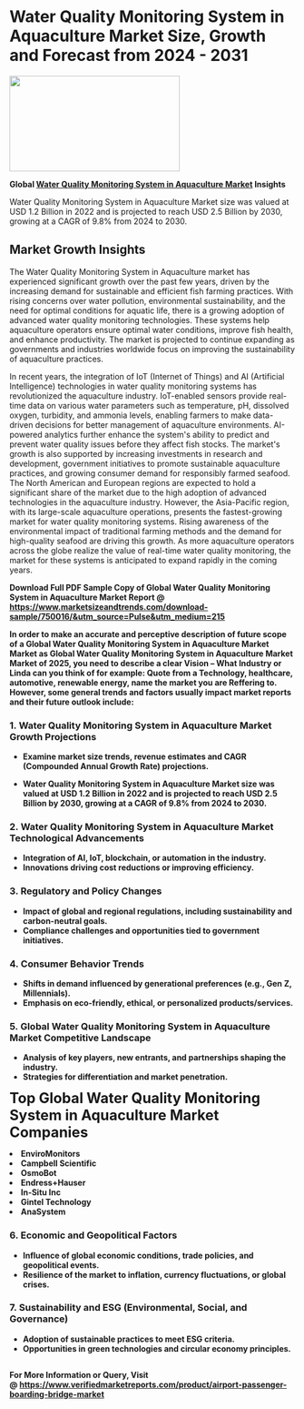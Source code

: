 <H1>Water Quality Monitoring System in Aquaculture Market Size, Growth and Forecast from 2024 - 2031</H1><img class="aligncenter size-medium wp-image-584254" src="https://thirdeyenews.in/wp-content/uploads/2024/09/Global-Market-Research-300x168.jpeg" alt="" width="300" height="168" /><p><strong>Global&nbsp;<a href="https://www.marketsizeandtrends.com/download-sample/750016/&amp;utm_source=Pulse&amp;utm_medium=215">Water Quality Monitoring System in Aquaculture Market</a> Insights</strong></p><p>Water Quality Monitoring System in Aquaculture Market size was valued at USD 1.2 Billion in 2022 and is projected to reach USD 2.5 Billion by 2030, growing at a CAGR of 9.8% from 2024 to 2030.</p><p><h2>Market Growth Insights</h2> <p>The Water Quality Monitoring System in Aquaculture market has experienced significant growth over the past few years, driven by the increasing demand for sustainable and efficient fish farming practices. With rising concerns over water pollution, environmental sustainability, and the need for optimal conditions for aquatic life, there is a growing adoption of advanced water quality monitoring technologies. These systems help aquaculture operators ensure optimal water conditions, improve fish health, and enhance productivity. The market is projected to continue expanding as governments and industries worldwide focus on improving the sustainability of aquaculture practices.</p> <p><strong></strong></p> <p>In recent years, the integration of IoT (Internet of Things) and AI (Artificial Intelligence) technologies in water quality monitoring systems has revolutionized the aquaculture industry. IoT-enabled sensors provide real-time data on various water parameters such as temperature, pH, dissolved oxygen, turbidity, and ammonia levels, enabling farmers to make data-driven decisions for better management of aquaculture environments. AI-powered analytics further enhance the system's ability to predict and prevent water quality issues before they affect fish stocks. The market's growth is also supported by increasing investments in research and development, government initiatives to promote sustainable aquaculture practices, and growing consumer demand for responsibly farmed seafood. The North American and European regions are expected to hold a significant share of the market due to the high adoption of advanced technologies in the aquaculture industry. However, the Asia-Pacific region, with its large-scale aquaculture operations, presents the fastest-growing market for water quality monitoring systems. Rising awareness of the environmental impact of traditional farming methods and the demand for high-quality seafood are driving this growth. As more aquaculture operators across the globe realize the value of real-time water quality monitoring, the market for these systems is anticipated to expand rapidly in the coming years. <p><strong></p><p><span class=""><strong>Download Full PDF Sample Copy of Global Water Quality Monitoring System in Aquaculture Market Report</strong> @ <a href="https://www.marketsizeandtrends.com/download-sample/750016/&amp;utm_source=Pulse&amp;utm_medium=215" target="_blank">https://www.marketsizeandtrends.com/download-sample/750016/&amp;utm_source=Pulse&amp;utm_medium=215</a></span></p><p>In order to make an accurate and perceptive description of future scope of a Global&nbsp;Water Quality Monitoring System in Aquaculture Market Market as Global&nbsp;Water Quality Monitoring System in Aquaculture Market Market of 2025, you need to describe a clear Vision &ndash; What Industry or Linda can you think of for example: Quote from a Technology, healthcare, automotive, renewable energy, name the market you are Reffering to. However, some general trends and factors usually impact market reports and their future outlook include:</p><h3>1.&nbsp;<strong>Water Quality Monitoring System in Aquaculture Market Growth Projections</strong></h3><ul><li>Examine market size trends, revenue estimates and CAGR (Compounded Annual Growth Rate) projections.</li><li><p>Water Quality Monitoring System in Aquaculture Market size was valued at USD 1.2 Billion in 2022 and is projected to reach USD 2.5 Billion by 2030, growing at a CAGR of 9.8% from 2024 to 2030.</p></li></ul><h3>2.&nbsp;<strong>Water Quality Monitoring System in Aquaculture Market Technological Advancements</strong></h3><ul><li>Integration of AI, IoT, blockchain, or automation in the industry.</li><li>Innovations driving cost reductions or improving efficiency.</li></ul><h3>3.&nbsp;<strong>Regulatory and Policy Changes</strong></h3><ul><li>Impact of global and regional regulations, including sustainability and carbon-neutral goals.</li><li>Compliance challenges and opportunities tied to government initiatives.</li></ul><h3>4.&nbsp;<strong>Consumer Behavior Trends</strong></h3><ul><li>Shifts in demand influenced by generational preferences (e.g., Gen Z, Millennials).</li><li>Emphasis on eco-friendly, ethical, or personalized products/services.</li></ul><h3>5.&nbsp;<strong>Global Water Quality Monitoring System in Aquaculture Market Competitive Landscape</strong></h3><ul><li>Analysis of key players, new entrants, and partnerships shaping the industry.</li><li>Strategies for differentiation and market penetration.</li></ul><p data-pm-slice="1 1 []"><span style="color: inherit; font-family: inherit; font-size: 25px;">Top Global Water Quality Monitoring System in Aquaculture Market Companies</span></p><div class="" data-test-id=""><p><li>EnviroMonitors</li><li> Campbell Scientific</li><li> OsmoBot</li><li> Endress+Hauser</li><li> In-Situ Inc</li><li> Gintel Technology</li><li> AnaSystem</li></p></div><h3>6.&nbsp;<strong>Economic and Geopolitical Factors</strong></h3><ul><li>Influence of global economic conditions, trade policies, and geopolitical events.</li><li>Resilience of the market to inflation, currency fluctuations, or global crises.</li></ul><h3>7.&nbsp;<strong>Sustainability and ESG (Environmental, Social, and Governance)</strong></h3><ul><li>Adoption of sustainable practices to meet ESG criteria.</li><li>Opportunities in green technologies and circular economy principles.</li></ul><h2><strong style="font-size: 14px;">For More Information or Query, Visit @&nbsp;</strong><a style="background-color: #ffffff; font-size: 14px;" href="https://www.marketsizeandtrends.com/report/water-quality-monitoring-system-in-aquaculture-market/" target="_blank">https://www.verifiedmarketreports.com/product/airport-passenger-boarding-bridge-market</a></h2>
